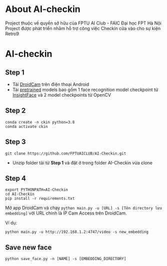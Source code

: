 # About AI-checkin
Project thuộc về quyền sở hữu của FPTU AI Club - FAIC Đại học FPT Hà Nội
Project được phát triển nhằm hỗ trợ công việc Checkin cửa vào cho sự kiện Retro9
# AI-checkin

## Step 1
- Tải [DroidCam](https://play.google.com/store/apps/details?id=com.dev47apps.droidcam&hl=vi&gl=US) trên điện thoại Android
- Tải [pretrained](https://drive.google.com/file/d/1LySevGtWg0srT400iG4DrUmJYgS3CaN9/view?usp=sharing) models bao gồm 1 face recognition model checkpoint từ [InsightFace](https://github.com/deepinsight/insightface) và 2 model checkpoints từ OpenCV
## Step 2
```
conda create -n ckin python=3.8
conda activate ckin
```

## Step 3
```
git clone https://github.com/FPTUAICLUB/AI-Checkin.git
```
- Unzip folder tải từ **Step 1** và đặt ở trong folder AI-Checkin vừa clone


## Step 4
```
export PYTHONPATH=AI-Checkin
cd AI-Checkin
pip install -r requirements.txt
```
Mở app DroidCam và chạy ```python main.py -u [URL] -s [Tên directory lưu embedding]``` với URL chính là IP Cam Access trên DroidCam. 

Ví dụ:
```
python main.py -u http://192.168.1.2:4747/video -s new_embedding
```

## Save new face
```
python save_face.py -n [NAME] -s [EMBEDDING_DIRECTORY]
```
